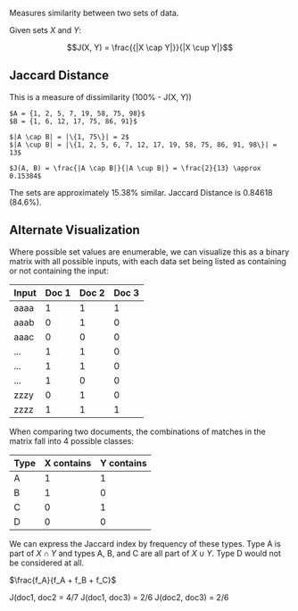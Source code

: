 Measures similarity between two sets of data.

Given sets $X$ and $Y$:

$$J(X, Y) = \frac{{|X \cap Y|}}{|X \cup Y|}$$

## Jaccard Distance
This is a measure of dissimilarity (100% - J(X, Y))

```ad-example
$A = {1, 2, 5, 7, 19, 58, 75, 98}$
$B = {1, 6, 12, 17, 75, 86, 91}$

$|A \cap B| = |\{1, 75\}| = 2$
$|A \cup B| = |\{1, 2, 5, 6, 7, 12, 17, 19, 58, 75, 86, 91, 98\}| = 13$

$J(A, B) = \frac{|A \cap B|}{|A \cup B|} = \frac{2}{13} \approx 0.15384$
```

The sets are approximately 15.38% similar.
Jaccard Distance is 0.84618 (84.6%).

## Alternate Visualization
Where possible set values are enumerable, we can visualize this as a binary matrix with all possible inputs, with each data set being listed as containing or not containing the input:

| Input | Doc 1 | Doc 2 | Doc 3 |
| ----- | ----- | ----- | ----- |
| aaaa  | 1     | 1     | 1     |
| aaab  | 0     | 1     | 0     |
| aaac  | 0     | 0     | 0     |
| ...   | 1     | 1     | 0     |
| ...   | 1     | 1     | 0     |
| ...   | 1     | 0     | 0     |
| zzzy  | 0     | 1     | 0     |
| zzzz  | 1     | 1     | 1      |

When comparing two documents, the combinations of matches in the matrix fall into 4 possible classes:

| Type | X contains | Y contains |
| ---- | ---------- | ---------- |
| A    | 1          | 1          |
| B    | 1          | 0          |
| C    | 0          | 1          |
| D    | 0          | 0          |

We can express the Jaccard index by frequency of these types. 
Type A is part of $X \cap Y$ and types A, B, and C are all part of $X \cup Y$.
Type D would not be considered at all.

$\frac{f_A}{f_A + f_B + f_C}$

J(doc1, doc2 = 4/7
J(doc1, doc3) = 2/6
J(doc2, doc3) = 2/6